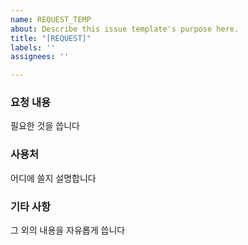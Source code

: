 ```yaml
---
name: REQUEST_TEMP
about: Describe this issue template's purpose here.
title: "[REQUEST]"
labels: ''
assignees: ''

---
```


### 요청 내용
필요한 것을 씁니다

### 사용처
어디에 쓸지 설명합니다

### 기타 사항
그 외의 내용을 자유롭게 씁니다

